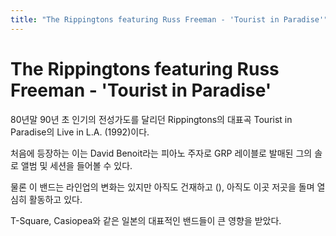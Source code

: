 ```yaml
---
title: "The Rippingtons featuring Russ Freeman - 'Tourist in Paradise'"
---
```

# The Rippingtons featuring Russ Freeman - 'Tourist in Paradise'

80년말 90년 초 인기의 전성가도를 달리던 Rippingtons의 대표곡 Tourist in Paradise의 Live in L.A. (1992)이다.

처음에 등장하는 이는 David Benoit라는 피아노 주자로 GRP 레이블로 발매된 그의 솔로 앨범 및 세션을 들어볼 수 있다.

물론 이 밴드는 라인업의 변화는 있지만 아직도 건재하고 (), 아직도 이곳 저곳을 돌며 열심히 활동하고 있다.

T-Square, Casiopea와 같은 일본의 대표적인 밴드들이 큰 영향을 받았다.



